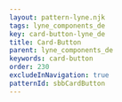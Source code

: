 ```yaml
---
layout: pattern-lyne.njk
tags: lyne_components_de
key: card-button-lyne_de
title: Card-Button
parent: lyne_components_de
keywords: card-button
order: 230
excludeInNavigation: true
patternId: sbbCardButton
---
```

